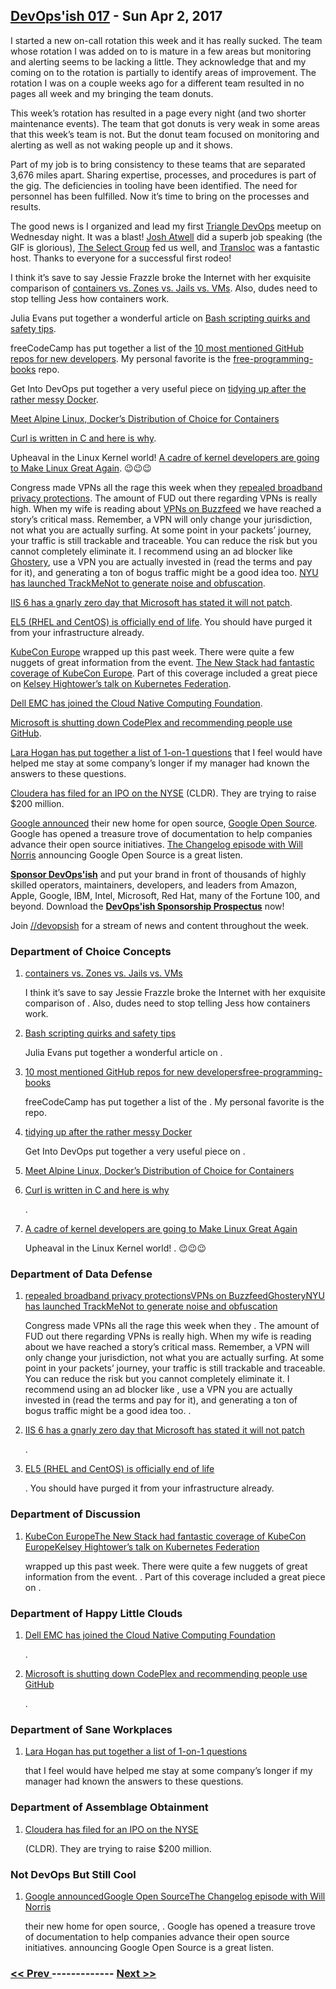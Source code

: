 ## [DevOps'ish 017](https://devopsish.com/017) - Sun Apr 2, 2017

I started a new on-call rotation this week and it has really sucked. The team whose rotation I was added on to is mature in a few areas but monitoring and alerting seems to be lacking a little. They acknowledge that and my coming on to the rotation is partially to identify areas of improvement. The rotation I was on a couple weeks ago for a different team resulted in no pages all week and my bringing the team donuts.

This week’s rotation has resulted in a page every night (and two shorter maintenance events). The team that got donuts is very weak in some areas that this week’s team is not. But the donut team focused on monitoring and alerting as well as not waking people up and it shows.

Part of my job is to bring consistency to these teams that are separated 3,676 miles apart. Sharing expertise, processes, and procedures is part of the gig. The deficiencies in tooling have been identified. The need for personnel has been fulfilled. Now it’s time to bring on the processes and results.

The good news is I organized and lead my first <a href="https://tridevops.com">Triangle DevOps</a> meetup on Wednesday night. It was a blast! <a href="https://twitter.com/Josh_Atwell">Josh Atwell</a> did a superb job speaking (the GIF is glorious), <a href="http://www.selectgroup.com/">The Select Group</a> fed us well, and <a href="http://transloc.com/">Transloc</a> was a fantastic host. Thanks to everyone for a successful first rodeo!

I think it’s save to say Jessie Frazzle broke the Internet with her exquisite comparison of <a href="https://blog.jessfraz.com/post/containers-zones-jails-vms/">containers vs. Zones vs. Jails vs. VMs</a>. Also, dudes need to stop telling Jess how containers work.

Julia Evans put together a wonderful article on <a href="http://jvns.ca/blog/2017/03/26/bash-quirks/">Bash scripting quirks and safety tips</a>.

freeCodeCamp has put together a list of the <a href="https://medium.freecodecamp.com/the-10-github-repos-people-mention-the-most-in-freecodecamps-main-chat-room-189750600fa4">10 most mentioned GitHub repos for new developers</a>. My personal favorite is the <a href="https://github.com/vhf/free-programming-books">free-programming-books</a> repo.

Get Into DevOps put together a very useful piece on <a href="https://getintodevops.com/blog/keeping-the-whale-happy-how-to-clean-up-after-docker">tidying up after the rather messy Docker</a>.

<a href="https://thenewstack.io/alpine-linux-heart-docker/">Meet Alpine Linux, Docker’s Distribution of Choice for Containers</a>

<a href="https://daniel.haxx.se/blog/2017/03/27/curl-is-c/">Curl is written in C and here is why</a>.

Upheaval in the Linux Kernel world! <a href="https://lkml.org/lkml/2017/3/31/641">A cadre of kernel developers are going to Make Linux Great Again</a>. 😉😉😉

Congress made VPNs all the rage this week when they <a href="http://www.dslreports.com/shownews/The-GOP-Just-Killed-Consumer-Broadband-Privacy-Protections-139244">repealed broadband privacy protections</a>. The amount of FUD out there regarding VPNs is really high. When my wife is reading about <a href="https://www.buzzfeed.com/nicolenguyen/how-to-keep-your-browsing-history-actually-private">VPNs on Buzzfeed</a> we have reached a story’s critical mass. Remember, a VPN will only change your jurisdiction, not what you are actually surfing. At some point in your packets’ journey, your traffic is still trackable and traceable. You can reduce the risk but you cannot completely eliminate it. I recommend using an ad blocker like <a href="https://www.ghostery.com/">Ghostery</a>, use a VPN you are actually invested in (read the terms and pay for it), and generating a ton of bogus traffic might be a good idea too. <a href="https://cs.nyu.edu/trackmenot/">NYU has launched TrackMeNot to generate noise and obfuscation</a>.

<a href="http://www.pcworld.com/article/3186748/security/millions-of-websites-affected-by-unpatched-flaw-in-microsoft-iis-6-web-server.html">IIS 6 has a gnarly zero day that Microsoft has stated it will not patch</a>.

<a href="https://access.redhat.com/support/policy/updates/errata">EL5 (RHEL and CentOS) is officially end of life</a>. You should have purged it from your infrastructure already.

<a href="http://events.linuxfoundation.org/events/cloudnativecon-and-kubecon-europe">KubeCon Europe</a> wrapped up this past week. There were quite a few nuggets of great information from the event. <a href="https://www.thenewstack.io/tag/KubeCon-Europe-2017">The New Stack had fantastic coverage of KubeCon Europe</a>. Part of this coverage included a great piece on <a href="https://thenewstack.io/kubernetes-federation-post-configuration-management-universe/">Kelsey Hightower’s talk on Kubernetes Federation</a>.

<a href="https://blog.codedellemc.com/2017/03/29/cloud-native-computing-foundation-announces-dell-technologies-platinum-member/">Dell EMC has joined the Cloud Native Computing Foundation</a>.

<a href="https://blogs.msdn.microsoft.com/bharry/2017/03/31/shutting-down-codeplex/">Microsoft is shutting down CodePlex and recommending people use GitHub</a>.

<a href="http://larahogan.me/blog/first-one-on-one-questions/">Lara Hogan has put together a list of 1-on-1 questions</a> that I feel would have helped me stay at some company’s longer if my manager had known the answers to these questions.

<a href="https://venturebeat.com/2017/03/31/cloudera-files-to-raise-200-million-in-ipo/">Cloudera has filed for an IPO on the NYSE</a> (CLDR). They are trying to raise $200 million.

<a href="https://opensource.googleblog.com/2017/03/a-new-home-for-google-open-source.html?m=1">Google announced</a> their new home for open source, <a href="https://opensource.google.com/">Google Open Source</a>. Google has opened a treasure trove of documentation to help companies advance their open source initiatives. <a href="https://changelog.com/podcast/245">The Changelog episode with Will Norris</a> announcing Google Open Source is a great listen.

<a href="https://devopsish.com/sponsor/" title="Sponsor DevOps&#39;ish"><strong>Sponsor DevOps&#39;ish</strong></a> and put your brand in front of thousands of highly skilled operators, maintainers, developers, and leaders from Amazon, Apple, Google, IBM, Intel, Microsoft, Red Hat, many of the Fortune 100, and beyond. Download the <strong><a href="https://devopsi.sh/prospectus">DevOps&#39;ish Sponsorship Prospectus</a></strong> now!

Join <a href="https://www.reddit.com/r/devopsish/">/<span class="fa fa-reddit-alien fa-sm" aria-hidden="true"></span>/devopsish</a> for a stream of news and content throughout the week.

### Department of Choice Concepts

1. [containers vs. Zones vs. Jails vs. VMs](https://blog.jessfraz.com/post/containers-zones-jails-vms/)

    I think it’s save to say Jessie Frazzle broke the Internet with her exquisite comparison of . Also, dudes need to stop telling Jess how containers work.
1. [Bash scripting quirks and safety tips](http://jvns.ca/blog/2017/03/26/bash-quirks/)

    Julia Evans put together a wonderful article on .
1. [10 most mentioned GitHub repos for new developersfree-programming-books](https://medium.freecodecamp.com/the-10-github-repos-people-mention-the-most-in-freecodecamps-main-chat-room-189750600fa4)

    freeCodeCamp has put together a list of the . My personal favorite is the  repo.
1. [tidying up after the rather messy Docker](https://getintodevops.com/blog/keeping-the-whale-happy-how-to-clean-up-after-docker)

    Get Into DevOps put together a very useful piece on .
1. [Meet Alpine Linux, Docker’s Distribution of Choice for Containers](https://thenewstack.io/alpine-linux-heart-docker/)

    
1. [Curl is written in C and here is why](https://daniel.haxx.se/blog/2017/03/27/curl-is-c/)

    .
1. [A cadre of kernel developers are going to Make Linux Great Again](https://lkml.org/lkml/2017/3/31/641)

    Upheaval in the Linux Kernel world! . 😉😉😉
### Department of Data Defense

1. [repealed broadband privacy protectionsVPNs on BuzzfeedGhosteryNYU has launched TrackMeNot to generate noise and obfuscation](http://www.dslreports.com/shownews/The-GOP-Just-Killed-Consumer-Broadband-Privacy-Protections-139244)

    Congress made VPNs all the rage this week when they . The amount of FUD out there regarding VPNs is really high. When my wife is reading about  we have reached a story’s critical mass. Remember, a VPN will only change your jurisdiction, not what you are actually surfing. At some point in your packets’ journey, your traffic is still trackable and traceable. You can reduce the risk but you cannot completely eliminate it. I recommend using an ad blocker like , use a VPN you are actually invested in (read the terms and pay for it), and generating a ton of bogus traffic might be a good idea too. .
1. [IIS 6 has a gnarly zero day that Microsoft has stated it will not patch](http://www.pcworld.com/article/3186748/security/millions-of-websites-affected-by-unpatched-flaw-in-microsoft-iis-6-web-server.html)

    .
1. [EL5 (RHEL and CentOS) is officially end of life](https://access.redhat.com/support/policy/updates/errata)

    . You should have purged it from your infrastructure already.
### Department of Discussion

1. [KubeCon EuropeThe New Stack had fantastic coverage of KubeCon EuropeKelsey Hightower’s talk on Kubernetes Federation](http://events.linuxfoundation.org/events/cloudnativecon-and-kubecon-europe)

    wrapped up this past week. There were quite a few nuggets of great information from the event. . Part of this coverage included a great piece on .
### Department of Happy Little Clouds

1. [Dell EMC has joined the Cloud Native Computing Foundation](https://blog.codedellemc.com/2017/03/29/cloud-native-computing-foundation-announces-dell-technologies-platinum-member/)

    .
1. [Microsoft is shutting down CodePlex and recommending people use GitHub](https://blogs.msdn.microsoft.com/bharry/2017/03/31/shutting-down-codeplex/)

    .
### Department of Sane Workplaces

1. [Lara Hogan has put together a list of 1-on-1 questions](http://larahogan.me/blog/first-one-on-one-questions/)

    that I feel would have helped me stay at some company’s longer if my manager had known the answers to these questions.
### Department of Assemblage Obtainment

1. [Cloudera has filed for an IPO on the NYSE](https://venturebeat.com/2017/03/31/cloudera-files-to-raise-200-million-in-ipo/)

    (CLDR). They are trying to raise $200 million.
### Not DevOps But Still Cool

1. [Google announcedGoogle Open SourceThe Changelog episode with Will Norris](https://opensource.googleblog.com/2017/03/a-new-home-for-google-open-source.html?m=1)

    their new home for open source, . Google has opened a treasure trove of documentation to help companies advance their open source initiatives.  announcing Google Open Source is a great listen.

### [ << Prev ](devopsweekly-016.md) ------------- [ Next >> ](devopsweekly-018.md)
